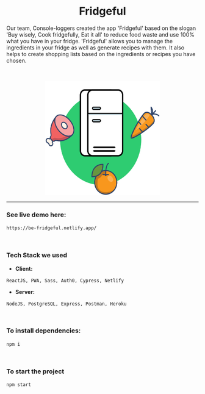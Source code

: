 <h1 align="center"><b>Fridgeful</b></h1>


Our team, Console-loggers created the app 'Fridgeful' based on the slogan 'Buy wisely, Cook fridgefully, Eat it all' to reduce food waste and use 100% what you have in your fridge.
'Fridgeful' allows you to manage the ingredients in your fridge as well as generate recipes with them. It also helps to create shopping lists based on the ingredients or recipes you have chosen.



<br>


<p align="center">
  <img 
    width="300"
    height="300"
    src="./public/assets/logo.svg"
  >
</p>

---

### See live demo here:
```
https://be-fridgeful.netlify.app/
```

<br>


### Tech Stack we used

- **Client:** 
```
ReactJS, PWA, Sass, Auth0, Cypress, Netlify
```

- **Server:** 
```
NodeJS, PostgreSQL, Express, Postman, Heroku
```

<br>

### To install dependencies:
```
npm i
```

<br>

### To start the project
```
npm start
```


